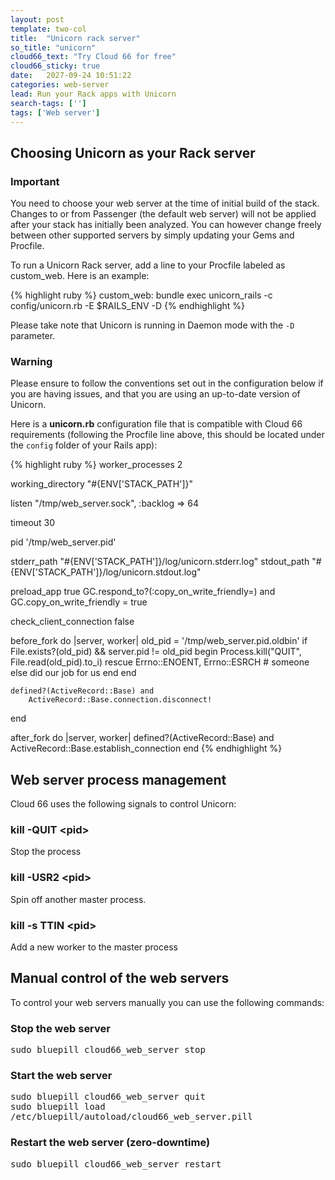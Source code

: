 ```yaml
---
layout: post
template: two-col
title:  "Unicorn rack server"
so_title: "unicorn"
cloud66_text: "Try Cloud 66 for free"
cloud66_sticky: true
date:   2027-09-24 10:51:22
categories: web-server
lead: Run your Rack apps with Unicorn
search-tags: ['']
tags: ['Web server']
---
```



## Choosing Unicorn as your Rack server
<div class="notice">
	<h3>Important</h3>
	<p>You need to choose your web server at the time of initial build of the stack. Changes to or from Passenger (the default web server) will not be applied after your stack has initially been analyzed. You can however change freely between other supported servers by simply updating your Gems and Procfile.</p>
</div>

To run a Unicorn Rack server, add a line to your Procfile labeled as custom_web. Here is an example:

{% highlight ruby %}
custom_web: bundle exec unicorn_rails -c config/unicorn.rb -E $RAILS_ENV -D
{% endhighlight %}

Please take note that Unicorn is running in Daemon mode with the `-D` parameter.

<div class="notice notice-warning">
    <h3>Warning</h3>
    <p>Please ensure to follow the conventions set out in the configuration below if you are having issues, and that you are using an up-to-date version of Unicorn.</p>
</div>

Here is a **unicorn.rb** configuration file that is compatible with Cloud 66 requirements (following the Procfile line above, this should be located under the `config` folder of your Rails app):

{% highlight ruby %}
worker_processes 2

working_directory "#{ENV['STACK_PATH']}"

listen "/tmp/web_server.sock", :backlog => 64

timeout 30

pid '/tmp/web_server.pid'

stderr_path "#{ENV['STACK_PATH']}/log/unicorn.stderr.log"
stdout_path "#{ENV['STACK_PATH']}/log/unicorn.stdout.log"

preload_app true
GC.respond_to?(:copy_on_write_friendly=) and
	GC.copy_on_write_friendly = true

check_client_connection false

before_fork do |server, worker|
	old_pid = '/tmp/web_server.pid.oldbin'
	if File.exists?(old_pid) && server.pid != old_pid
		begin
			Process.kill("QUIT", File.read(old_pid).to_i)
		rescue Errno::ENOENT, Errno::ESRCH
			# someone else did our job for us
		end
	end

	defined?(ActiveRecord::Base) and
		ActiveRecord::Base.connection.disconnect!
end

after_fork do |server, worker|
	defined?(ActiveRecord::Base) and
		ActiveRecord::Base.establish_connection
end
{% endhighlight %}

## Web server process management
Cloud 66 uses the following signals to control Unicorn:

### kill -QUIT &lt;pid>
Stop the process

### kill -USR2 &lt;pid>
Spin off another master process.

### kill -s TTIN &lt;pid>
Add a new worker to the master process

## Manual control of the web servers
To control your web servers manually you can use the following commands:

### Stop the web server
<p>
<kbd>
	sudo bluepill cloud66_web_server stop
</kbd>
</p>

### Start the web server
<p>
<kbd>
	sudo bluepill cloud66_web_server quit
</kbd><br/>
<kbd>
	sudo bluepill load /etc/bluepill/autoload/cloud66_web_server.pill
</kbd>
</p>

### Restart the web server (zero-downtime)
<p>
<kbd>
	sudo bluepill cloud66_web_server restart
</kbd>
</p>
